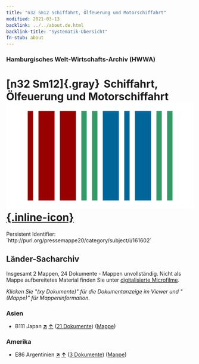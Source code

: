 ```yaml
---
title: "n32 Sm12 Schiffahrt, Ölfeuerung und Motorschiffahrt"
modified: 2021-03-13
backlink: ../../about.de.html
backlink-title: "Systematik-Übersicht"
fn-stub: about
---
```


### Hamburgisches Welt-Wirtschafts-Archiv (HWWA)

# [n32 Sm12]{.gray}&#8201; Schiffahrt, Ölfeuerung und Motorschiffahrt &#160; [![Wikidata](/images/Wikidata-logo.svg "Wikidata"){.inline-icon}](http://www.wikidata.org/entity/Q104711163)

<div class="hint">Persistent Identifier: `http://purl.org/pressemappe20/category/subject/i/161602`</div>







## Länder-Sacharchiv




Insgesamt 2 Mappen, 24 Dokumente - Mappen unvollständig.
Nicht als Mappe aufbereitetes Material finden Sie unter [digitalisierte Microfilme](/film/h1_sh.de.html).

_Klicken Sie "(xy Dokumente)" für die Dokumentanzeige im Viewer und "(Mappe)" für Mappeninformation._




### Asien

- B111 Japan [**&nearr;**](../../../geo/i/141272/about.de.html "Japan (alle Mappen)") [**&uarr;**](../../../geo/about.de.html#B111 "Ländersystematik") (<a href="https://pm20.zbw.eu/iiifview/folder/sh/141272,161602" title="über: Japan : Schiffahrt, Ölfeuerung und Motorschiffahrt" target="_blank">21 Dokumente</a>) ([Mappe](../../../../folder/sh/1412xx/141272/1616xx/161602/about.de.html))

### Amerika

- E86 Argentinien [**&nearr;**](../../../geo/i/141692/about.de.html "Argentinien (alle Mappen)") [**&uarr;**](../../../geo/about.de.html#E86 "Ländersystematik") (<a href="https://pm20.zbw.eu/iiifview/folder/sh/141692,161602" title="über: Argentinien : Schiffahrt, Ölfeuerung und Motorschiffahrt" target="_blank">3 Dokumente</a>) ([Mappe](../../../../folder/sh/1416xx/141692/1616xx/161602/about.de.html))








